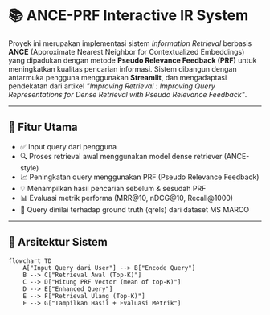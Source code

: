 # 📚 ANCE-PRF Interactive IR System

Proyek ini merupakan implementasi sistem *Information Retrieval* berbasis **ANCE** (Approximate Nearest Neighbor for Contextualized Embeddings) yang dipadukan dengan metode **Pseudo Relevance Feedback (PRF)** untuk meningkatkan kualitas pencarian informasi. Sistem dibangun dengan antarmuka pengguna menggunakan **Streamlit**, dan mengadaptasi pendekatan dari artikel *"Improving Retrieval : Improving Query Representations for Dense Retrieval with Pseudo Relevance Feedback"*.

---

## 🚀 Fitur Utama

- ✅ Input query dari pengguna
- 🔍 Proses retrieval awal menggunakan model dense retriever (ANCE-style)
- 📈 Peningkatan query menggunakan PRF (Pseudo Relevance Feedback)
- 💡 Menampilkan hasil pencarian sebelum & sesudah PRF
- 📊 Evaluasi metrik performa (MRR@10, nDCG@10, Recall@1000)
- 🎯 Query dinilai terhadap ground truth (qrels) dari dataset MS MARCO

---

## 🧠 Arsitektur Sistem

```mermaid
flowchart TD
    A["Input Query dari User"] --> B["Encode Query"]
    B --> C["Retrieval Awal (Top-K)"]
    C --> D["Hitung PRF Vector (mean of top-K)"]
    D --> E["Enhanced Query"]
    E --> F["Retrieval Ulang (Top-K)"]
    F --> G["Tampilkan Hasil + Evaluasi Metrik"]
